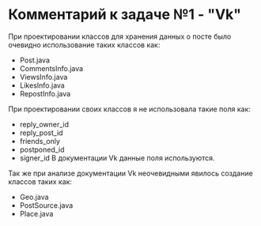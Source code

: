 # Комментарий к задаче №1 - "Vk"

При проектировании классов для хранения данных о посте было очевидно использование таких классов как:
 * Post.java
 * CommentsInfo.java
 * ViewsInfo.java
 * LikesInfo.java
 * RepostInfo.java 

При проектировании своих классов я не использовала такие поля как: 
 * reply_owner_id
 * reply_post_id
 * friends_only
 * postponed_id
 * signer_id 
В документации Vk данные поля используются.

Так же при анализе документации Vk неочевидными явилось создание классов таких как:
 * Geo.java
 * PostSource.java
 * Place.java
